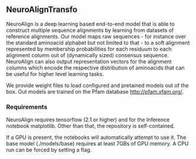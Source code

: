 ## NeuroAlignTransfo

NeuroAlign is a deep learning based end-to-end model that is able to construct multiple sequence alignments by learning from datasets of reference alignments. Our model maps raw sequences
\- for instance over the standard aminoacid alphabet but not limited to that \- to a soft alignment represented by membership probabilities for each residuum to each alignment column out of (dynamically sized) consensus sequence. NeuroAlign can also output representation vectors for the alignment columns which encode the respective distribution of aminoacids that can be useful for higher level learning tasks.

We provide weight files to load configured and pretained models out of the box. Out models are trained on the Pfam database http://pfam.xfam.org/. 

### Requirements

NeuroAlign requires tensorflow (2.1 or higher) and for the Inference notebook matplotlib. Other than that, the repository is self-contained. 

If a GPU is present, the notebooks will automatically attempt to use it. The base model (./models/base) requires at least 7GBs of GPU memory. 
A CPU run can be forced by setting a flag.
